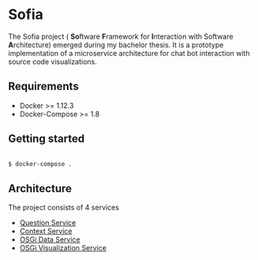 # Sofia 

The Sofia project ( **So**ftware **F**ramework for **I**nteraction with Software **A**rchitecture) emerged during my bachelor thesis. It is a prototype implementation of a microservice architecture for chat bot interaction with source code visualizations.

## Requirements 

* Docker >= 1.12.3 
* Docker-Compose  >= 1.8

## Getting started 

```sh

$ docker-compose .

```

## Architecture

The project consists of 4 services 

* [Question Service](./service-question/)
* [Context Service](./service-context/)
* [OSGi Data Service](./service-osgi-data)
* [OSGi Visualization Service](./service-osgi-visualization)
